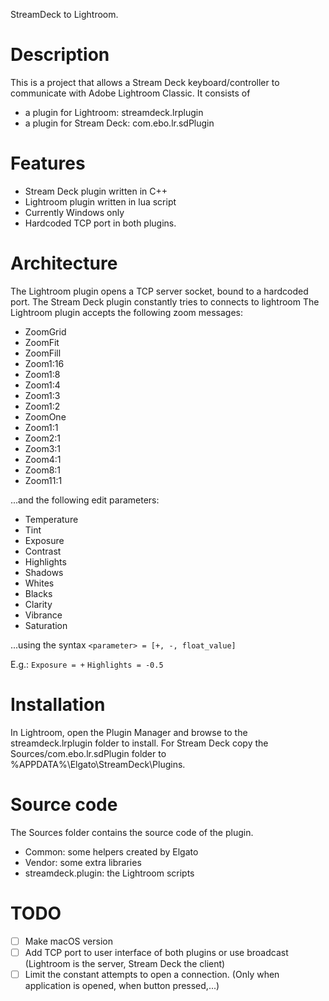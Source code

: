 
StreamDeck to Lightroom.


# Description

This is a project that allows a Stream Deck keyboard/controller to communicate with Adobe Lightroom Classic.
It consists of
  * a plugin for Lightroom: streamdeck.lrplugin
  * a plugin for Stream Deck: com.ebo.lr.sdPlugin


# Features

- Stream Deck plugin written in C++
- Lightroom plugin written in lua script
- Currently Windows only
- Hardcoded TCP port in both plugins.

# Architecture
The Lightroom plugin opens a TCP server socket, bound to a hardcoded port.
The Stream Deck plugin constantly tries to connects to lightroom
The Lightroom plugin accepts the following zoom messages:
* ZoomGrid
* ZoomFit
* ZoomFill
* Zoom1:16
* Zoom1:8
* Zoom1:4
* Zoom1:3
* Zoom1:2
* ZoomOne
* Zoom1:1
* Zoom2:1
* Zoom3:1
* Zoom4:1
* Zoom8:1
* Zoom11:1

...and the following edit parameters:
* Temperature
* Tint
* Exposure
* Contrast
* Highlights
* Shadows
* Whites
* Blacks
* Clarity
* Vibrance
* Saturation

...using the syntax `<parameter> = [+, -, float_value]`

E.g.: 
`Exposure = +`
`Highlights = -0.5`

# Installation

In Lightroom, open the Plugin Manager and browse to the streamdeck.lrplugin folder to install.
For Stream Deck copy the Sources/com.ebo.lr.sdPlugin folder to %APPDATA%\Elgato\StreamDeck\Plugins.

# Source code

The Sources folder contains the source code of the plugin.
  * Common: some helpers created by Elgato
  * Vendor: some extra libraries
  * streamdeck.plugin: the Lightroom scripts
 
 # TODO
 - [ ] Make macOS version
 - [ ] Add TCP port to user interface of both plugins or use broadcast (Lightroom is the server, Stream Deck the client)
 - [ ] Limit the constant attempts to open a connection. (Only when application is opened, when button pressed,...)